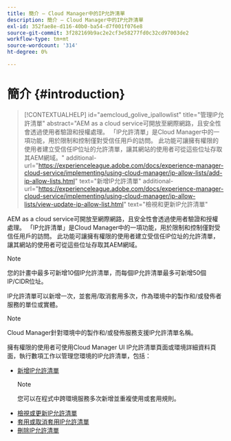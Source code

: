 ```yaml
---
title: 簡介 — Cloud Manager中的IP允許清單
description: 簡介 — Cloud Manager中的IP允許清單
exl-id: 352fae8e-d116-40b0-ba54-d7f001f076e8
source-git-commit: 3f282169b9ac2e2cf3e58277fd0c32cd97003de2
workflow-type: tm+mt
source-wordcount: '314'
ht-degree: 0%

---
```


# 簡介 {#introduction}

>[!CONTEXTUALHELP]
>id="aemcloud_golive_ipallowlist"
>title="管理IP允許清單"
>abstract="AEM as a cloud service可開放至網際網路，且安全性會透過使用者驗證和授權處理。 「IP允許清單」是Cloud Manager中的一項功能，用於限制和控制僅對受信任用戶的訪問。 此功能可讓擁有權限的使用者建立受信任IP位址的允許清單，讓其網站的使用者可從這些位址存取其AEM網域。"
>additional-url="https://experienceleague.adobe.com/docs/experience-manager-cloud-service/implementing/using-cloud-manager/ip-allow-lists/add-ip-allow-lists.html" text="新增IP允許清單"
>additional-url="https://experienceleague.adobe.com/docs/experience-manager-cloud-service/implementing/using-cloud-manager/ip-allow-lists/view-update-ip-allow-list.html" text="檢視和更新IP允許清單"

AEM as a cloud service可開放至網際網路，且安全性會透過使用者驗證和授權處理。 「IP允許清單」是Cloud Manager中的一項功能，用於限制和控制僅對受信任用戶的訪問。 此功能可讓擁有權限的使用者建立受信任IP位址的允許清單，讓其網站的使用者可從這些位址存取其AEM網域。

>[!NOTE]
>您的計畫中最多可新增10個IP允許清單，而每個IP允許清單最多可新增50個IP/CIDR位址。

IP允許清單可以新增一次，並套用/取消套用多次，作為環境中的製作和/或發佈者服務的單位或實體。

>[!NOTE]
>Cloud Manager針對環境中的製作和/或發佈服務支援IP允許清單名稱。

擁有權限的使用者可使用Cloud Manager UI IP允許清單頁面或環境詳細資料頁面，執行數項工作以管理您環境的IP允許清單，包括：

* [新增IP允許清單](/help/implementing/cloud-manager/ip-allow-lists/add-ip-allow-lists.md)
   >[!NOTE]
   > 您可以在程式中跨環境服務多次新增並重複使用或套用規則。
* [檢視或更新IP允許清單](/help/implementing/cloud-manager/ip-allow-lists/view-update-ip-allow-list.md)
* [套用或取消套用IP允許清單](/help/implementing/cloud-manager/ip-allow-lists/apply-allow-list.md)
* [刪除IP允許清單](/help/implementing/cloud-manager/ip-allow-lists/delete-ip-allow-list.md)

